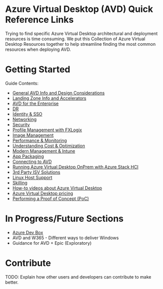 # Azure Virtual Desktop (AVD) Quick Reference Links
Trying to find specific Azure Virtual Desktop architectural and deployment resources is time consuming. We put this Collection of Azure Virtual Desktop Resources together to help streamline finding the most common resources when deploying AVD.

# Getting Started
Guide Contents:
- [General AVD Info and Design Considerations](https://github.com/chrismihm-ms/AVDQuickLinks/blob/main/General%20AVD%20Info%20and%20Design%20Considerations.md)
- [Landing Zone Info and Accelerators](https://github.com/chrismihm-ms/AVDQuickLinks/blob/main/Landing%20Zone%20Info%20and%20Accelerators.md)
- [AVD for the Enterprise](https://github.com/chrismihm-ms/AVDQuickLinks/blob/main/AVD%20for%20the%20Enterprise.md)
- [DR](https://github.com/chrismihm-ms/AVDQuickLinks/blob/main/DR.md)
- [Identity & SSO](https://github.com/chrismihm-ms/AVDQuickLinks/blob/main/Identity%20and%20SSO.md)
- [Networking](https://github.com/chrismihm-ms/AVDQuickLinks/blob/main/Networking.md)
- [Security](https://github.com/chrismihm-ms/AVDQuickLinks/blob/main/Security.md)
- [Profile Management with FXLogix](https://github.com/chrismihm-ms/AVDQuickLinks/blob/main/Profile%20Management.md)
- [Image Management](https://github.com/chrismihm-ms/AVDQuickLinks/blob/main/Image%20Management.md)
- [Performance & Monitoring](https://github.com/chrismihm-ms/AVDQuickLinks/blob/main/Performance%20and%20Monitoring.md)
- [Understanding Cost & Optimization](https://github.com/chrismihm-ms/AVDQuickLinks/blob/main/Cost%20Optimization.md)
- [Modern Management & Intune](https://github.com/chrismihm-ms/AVDQuickLinks/blob/main/Modern%20Management%20and%20Intune.md)
- [App Packaging](https://github.com/chrismihm-ms/AVDQuickLinks/blob/main/App%20Packaging.md)
- [Connecting to AVD](https://github.com/chrismihm-ms/AVDQuickLinks/blob/main/Connecting%20to%20AVD.md)
- [Running Azure Virtual Desktop OnPrem with Azure Stack HCI](https://github.com/chrismihm-ms/AVDQuickLinks/blob/main/AVD%20on%20Azure%20Stack%20HCI.md)
- [3rd Party ISV Solutions](https://github.com/chrismihm-ms/AVDQuickLinks/blob/main/3rd%20Party%20ISV%20Solutions.md)
- [Linux Host Support](https://github.com/chrismihm-ms/AVDQuickLinks/blob/main/Linux%20Support.md)
- [Skilling](https://github.com/chrismihm-ms/AVDQuickLinks/blob/main/Skilling.md)
- [How-to videos about Azure Virtual Desktop](https://learn.microsoft.com/en-US/troubleshoot/azure/virtual-machines/windows/how-to-videos-windows-virtual-desktop)
- [Azure Virtual Desktop pricing](https://azure.microsoft.com/en-us/pricing/details/virtual-desktop/)
- [Performing a Proof of Concept (PoC)](https://github.com/chrismihm-ms/AVDQuickLinks/blob/main/poc.md)

# In Progress/Future Sections
- [Azure Dev Box](https://github.com/chrismihm-ms/AVDQuickLinks/blob/main/DevBox.md)
- AVD and W365 - Different ways to deliver Windows
- Guidance for AVD + Epic (Exploratory)

# Contribute
TODO: Explain how other users and developers can contribute to make better. 